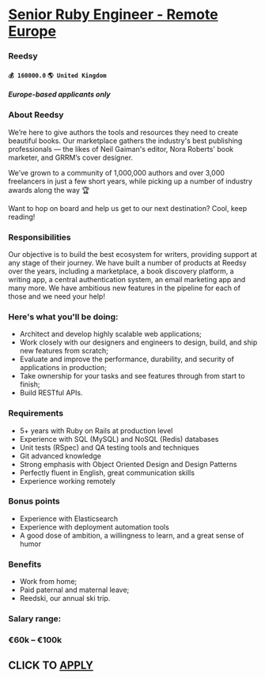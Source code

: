 # [Senior Ruby Engineer - Remote Europe](https://www.remotewlb.com/apply/senior-ruby-engineer-remote-europe)  
### Reedsy  
#### `💰 160000.0` `🌎 United Kingdom`  

_**Europe-based applicants only**_

### About Reedsy

We’re here to give authors the tools and resources they need to create beautiful books. Our marketplace gathers the industry's best publishing professionals — the likes of Neil Gaiman's editor, Nora Roberts' book marketer, and GRRM’s cover designer.

We’ve grown to a community of 1,000,000 authors and over 3,000 freelancers in just a few short years, while picking up a number of industry awards along the way 🏆

Want to hop on board and help us get to our next destination? Cool, keep reading!

### Responsibilities

Our objective is to build the best ecosystem for writers, providing support at any stage of their journey. We have built a number of products at Reedsy over the years, including a marketplace, a book discovery platform, a writing app, a central authentication system, an email marketing app and many more. We have ambitious new features in the pipeline for each of those and we need your help!

### Here's what you'll be doing:

  * Architect and develop highly scalable web applications;
  * Work closely with our designers and engineers to design, build, and ship new features from scratch;
  * Evaluate and improve the performance, durability, and security of applications in production;
  * Take ownership for your tasks and see features through from start to finish;
  * Build RESTful APIs.

### Requirements

  * 5+ years with Ruby on Rails at production level
  * Experience with SQL (MySQL) and NoSQL (Redis) databases
  * Unit tests (RSpec) and QA testing tools and techniques
  * Git advanced knowledge
  * Strong emphasis with Object Oriented Design and Design Patterns
  * Perfectly fluent in English, great communication skills
  * Experience working remotely

### Bonus points

  * Experience with Elasticsearch
  * Experience with deployment automation tools
  * A good dose of ambition, a willingness to learn, and a great sense of humor

### Benefits

  * Work from home;
  * Paid paternal and maternal leave; 
  * Reedski, our annual ski trip.

### Salary range:

### €60k – €100k

  
## CLICK TO [APPLY](https://www.remotewlb.com/apply/senior-ruby-engineer-remote-europe)

